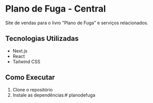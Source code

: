 # Plano de Fuga - Central

Site de vendas para o livro "Plano de Fuga" e serviços relacionados.

## Tecnologias Utilizadas

- Next.js
- React
- Tailwind CSS

## Como Executar

1. Clone o repositório
2. Instale as dependências:# planodefuga
